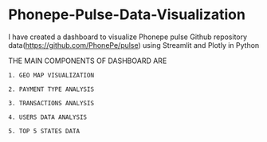 # Phonepe-Pulse-Data-Visualization

I have created a dashboard to visualize Phonepe pulse Github repository data(https://github.com/PhonePe/pulse) using Streamlit and Plotly in Python

THE MAIN COMPONENTS OF DASHBOARD ARE
```
1. GEO MAP VISUALIZATION

2. PAYMENT TYPE ANALYSIS

3. TRANSACTIONS ANALYSIS

4. USERS DATA ANALYSIS

5. TOP 5 STATES DATA
```

